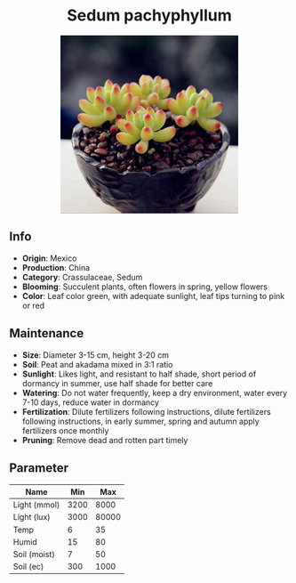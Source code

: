 <h1 align='center'>Sedum pachyphyllum</h1>
<p align="center">
    <img 
        align='center'
        width='320'
        src="../images/sedum pachyphyllum.png" 
        alt='Sedum pachyphyllum' />
</p>

## Info

 - **Origin**: Mexico
 - **Production**: China
 - **Category**: Crassulaceae, Sedum
 - **Blooming**: Succulent plants, often flowers in spring, yellow flowers
 - **Color**: Leaf color green, with adequate sunlight, leaf tips turning to pink or red

## Maintenance

 - **Size**: Diameter 3-15 cm, height 3-20 cm
 - **Soil**: Peat and akadama mixed in 3:1 ratio
 - **Sunlight**: Likes light, and resistant to half shade, short period of dormancy in summer, use half shade for better care
 - **Watering**: Do not water frequently, keep a dry environment, water every 7-10 days, reduce water in dormancy
 - **Fertilization**: Dilute fertilizers following instructions, dilute fertilizers following instructions,  in early summer, spring and autumn apply fertilizers once monthly
 - **Pruning**: Remove dead and rotten part timely

## Parameter

| Name         | Min  | Max   |
|--------------|------|-------|
| Light (mmol) | 3200 | 8000  |
| Light (lux)  | 3000 | 80000 |
| Temp         | 6    | 35    |
| Humid        | 15   | 80    |
| Soil (moist) | 7   | 50    |
| Soil (ec)    | 300  | 1000  |
